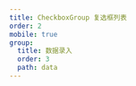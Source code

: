 ```yaml
---
title: CheckboxGroup 复选框列表
order: 2
mobile: true
group:
  title: 数据录入
  order: 3
  path: data
---
```


<code src="../demo/CheckboxGroup.tsx"></code>
<API src="../src/CheckboxGroup.tsx"></API>
